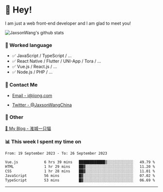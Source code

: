 # 👋 Hey!

I am just a web front-end developer and I am glad to meet you!

![JaxsonWang's github stats](https://github-readme-stats.vercel.app/api?username=JaxsonWang&&show_icons=true&&title_color=1abc9c&&icon_color=1abc9c)


### 📝 Worked language

- ✅ JavaScript / TypeScript / ...
- ✅ React Native / Flutter / UNI-App / Tora / ...
- ✅ Vue.js / React.js / ...
- ✅ Node.js / PHP / ...

### 📮 Contact Me

- [Email - i@iiong.com](mailto:i@iiong.com)

- [Twitter - @JaxsonWangChina](https://twitter.com/JaxsonWangChina)

### 🤪 Other

[📌 My Blog - 淮城一只猫](https://iiong.com)

### 📊 This week I spent my time on

<!--START_SECTION:waka-->

```txt
From: 19 September 2023 - To: 26 September 2023

Vue.js            6 hrs 39 mins   ████████████▒░░░░░░░░░░░░   49.79 %
HTML              1 hr 29 mins    ██▓░░░░░░░░░░░░░░░░░░░░░░   11.20 %
CSS               1 hr 28 mins    ██▓░░░░░░░░░░░░░░░░░░░░░░   11.01 %
JavaScript        56 mins         █▓░░░░░░░░░░░░░░░░░░░░░░░   07.02 %
TypeScript        53 mins         █▓░░░░░░░░░░░░░░░░░░░░░░░   06.69 %
```

<!--END_SECTION:waka-->

---
